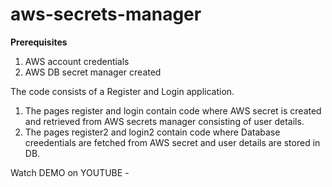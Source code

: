 # aws-secrets-manager

**Prerequisites** 
1. AWS account credentials
2. AWS DB secret manager created


The code consists of a Register and Login application.
1. The pages register and login contain code where AWS secret is created and retrieved from AWS secrets manager consisting of user details.
2. The pages register2 and login2 contain code where Database creedentials are fetched from AWS secret and user details are stored in DB.

Watch DEMO on YOUTUBE - 

